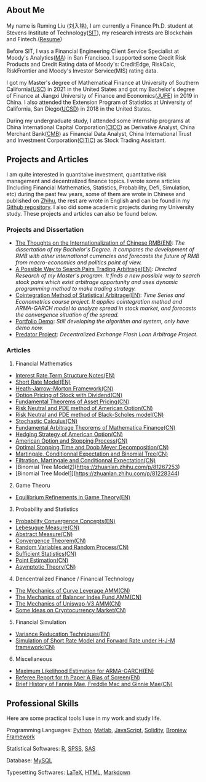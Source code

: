 ## About Me

My name is Ruming Liu (刘入铭), I am currently a Finance Ph.D. student at Stevens Institute of Technology([SIT](https://www.stevens.edu)), my research intrests are Blockchain and Fintech.([Resume](https://github.com/ronming1303/Ruming-Liu-PDF-Document/blob/main/Ruming%20Liu%20Resume_202206.pdf))

Before SIT, I was a Financial Engineering Client Service Specialist at Moody's Analytics([MA](https://www.moodysanalytics.com)) in San Francisco. I supported some Credit Risk Products and Credit Rating data of Moody's: CreditEdge, RiskCalc, RiskFrontier and Moody's Investor Service(MIS) rating data. 

I got my Master's degree of Mathematical Finance at University of Southern California([USC](https://www.usc.edu)) in 2021 in the United States and got my Bachelor's degree of Finance at Jiangxi University of Finance and Economics([JUFE](http://english.jxufe.edu.cn)) in 2019 in China. I also attended the Extension Program of Statistics at University of California, San Diego([UCSD](https://ucsd.edu)) in 2018 in the United States.

During my undergraduate study, I attended some internship programs at China International Capital Corporation([CICC](https://en.cicc.com)) as Derivative Analyst, China Merchant Bank([CMB](https://english.cmbchina.com)) as Financial Data Analyst, China International Trust and Investment Corporation([CITIC](https://www.citic.com/en/#Businesses)) as Stock Trading Assistant. 
 
## Projects and Articles
I am quite interested in quantitaive investment, quantitative risk management and decentralized finance topics. I wrote some articles (Including Financial Mathematics, Statistics, Probability, Defi, Simulation, etc) during the past few years, some of them are wrote in Chinese and published on [Zhihu](https://www.zhihu.com/people/liu-ru-ming-8/posts), the rest are wrote in English and can be found in my [Github repository](https://github.com/ronming1303/Ruming-Liu-PDF-Document). I also did some academic projects during my University study. These projects and articles can also be found below. 

### Projects and Dissertation
- [The Thoughts on the Internationalization of Chinese RMB(EN)](https://github.com/ronming1303/Ruming-Liu-PDF-Document/blob/main/Toughts%20on%20the%20Internationalization%20of%20Chinese%20RMB%20%7C%20Ruming%20Liu.pdf): 
_The dissertation of my Bachelor's Degree. It compares the development of RMB with other international currencies and forecasts the future of RMB from macro-economics and politics point of view._
- [A Possible Way to Search Pairs Trading Arbitrage(EN)](https://github.com/ronming1303/Ruming-Liu-PDF-Document/blob/main/A%20Possible%20Way%20to%20Search%20Pairs%20Trading%20Arbitrage.pdf):
_Directed Research of my Master's program. It finds a new possible way to search stock pairs which exist arbitrage opportunity and uses dynamic programming method to make trading strategy._
- [Cointegration Method of Statistical Arbitrage(EN)](https://github.com/ronming1303/Ruming-Liu-PDF-Document/blob/main/Cointegration%20Method%20of%20Pairs%20Trading.pdf):
_Time Series and Econometrics course project. It applies cointegration method and ARMA-GARCH model to analyze spread in stock market, and forecasts the convergence situation of the spread._
- [Portfolio Demo](https://github.com/ronming1303/Ruming-crypotocurrency-demo): _Still developing the algorithm and system, only have demo now._
- [Predator Project](https://github.com/ronming1303/Predator): _Decentralized Exchange Flash Loan Arbitrage Project._

### Articles
1. Financial Mathematics
- [Interest Rate Term Structure Notes(EN)](https://github.com/ronming1303/Ruming-Liu-PDF-Document/blob/main/interest%20rate%20term-structure.pdf)
- [Short Rate Model(EN)](https://zhuanlan.zhihu.com/p/110055526)
- [Heath-Jarrow-Morton Framework(CN)](https://zhuanlan.zhihu.com/p/112844939)
- [Option Pricing of Stock with Dividend(CN)](https://zhuanlan.zhihu.com/p/107332780)
- [Fundamental Theorems of Asset Pricing(CN)](https://zhuanlan.zhihu.com/p/106374643)
- [Risk Neutral and PDE method of American Option(CN)](https://zhuanlan.zhihu.com/p/105325456)
- [Risk Neutral and PDE method of Black-Scholes model(CN)](https://zhuanlan.zhihu.com/p/96875039)
- [Stochastic Calculus(CN)](https://zhuanlan.zhihu.com/p/96729991)
- [Fundamental Arbitrage Theorems of Mathematica Finance(CN)](https://zhuanlan.zhihu.com/p/86038736)
- [Hedging Strategy of American Option(CN)](https://zhuanlan.zhihu.com/p/85319326)
- [American Option and Stopping Process(CN)](https://zhuanlan.zhihu.com/p/82860673)
- [Optimal Stopping Time and Doob Meyer Decomposition(CN)](https://zhuanlan.zhihu.com/p/84907455)
- [Martingale, Conditionnal Expectation and Binomial Tree(CN)](https://zhuanlan.zhihu.com/p/83833362)
- [Filtration, Martingale and Conditionnal Expectation(CN)](https://zhuanlan.zhihu.com/p/83314877)
- [Binomial Tree Model[2](CN)](https://zhuanlan.zhihu.com/p/81267253)
- [Binomial Tree Model[1](CN)](https://zhuanlan.zhihu.com/p/81228344)

2. Game Theoru
- [Equilibrium Refinements in Game Theory(EN)](https://github.com/ronming1303/Ruming-Liu-PDF-Document/blob/main/GameTheoryNote.pdf)

3. Probability and Statistics
- [Probability Convergence Concepts(EN)](https://zhuanlan.zhihu.com/p/164667409)
- [Lebesugue Measure(CN)](https://zhuanlan.zhihu.com/p/338600430)
- [Abstract Measure(CN)](https://zhuanlan.zhihu.com/p/340521567)
- [Convergence Theorem(CN)](https://zhuanlan.zhihu.com/p/345848527)
- [Random Variables and Random Process(CN)](https://zhuanlan.zhihu.com/p/89399400)
- [Sufficient Statistics(CN)](https://zhuanlan.zhihu.com/p/407004295)
- [Point Estimation(CN)](https://zhuanlan.zhihu.com/p/407004295)
- [Asymptotic Theory(CN)](https://zhuanlan.zhihu.com/p/408169919)

4. Dencentralized Finance / Financial Technology
- [The Mechanics of Curve Leverage AMM(CN)](https://zhuanlan.zhihu.com/p/407655879)
- [The Mechanics of Balancer Index Fund AMM(CN)](https://zhuanlan.zhihu.com/p/165444323)
- [The Mechanics of Uniswap-V3 AMM(CN)](https://zhuanlan.zhihu.com/p/87243177)
- [Some Ideas on Cryptocurrency Market(CN)](https://zhuanlan.zhihu.com/p/383499265)

5. Financial Simulation
- [Variance Reducation Techniques(EN)](https://github.com/ronming1303/Ruming-Liu-PDF-Document/blob/main/Variance_Reduction_Techniques.pdf)
- [Simulation of Short Rate Model and Forward Rate under H-J-M framework(CN)](https://github.com/ronming1303/Ruming-Liu-PDF-Document/blob/main/MonteCarlo1.pdf)


6. Miscellaneous
- [Maximum Likelihood Estimation for ARMA-GARCH(EN)](https://zhuanlan.zhihu.com/p/266329597)
- [Referee Report for th Paper A Bias of Screen(EN)](https://github.com/ronming1303/Ruming-Liu-PDF-Document/blob/main/Referee%20of%20Econ504%20Paper%20Ruming%20Liu_2848262948.pdf)
- [Brief History of Fannie Mae, Freddie Mac and Ginnie Mae(CN)](https://zhuanlan.zhihu.com/p/80399531) 

## Professional Skills
Here are some practical tools I use in my work and study life.

Programming Languages: [Python](https://www.python.org), [Matlab](https://www.mathworks.com/products/matlab.html), [JavaScript](), [Solidity](https://docs.soliditylang.org/en/v0.8.11/), [Broniew Framework](https://eth-brownie.readthedocs.io/en/stable/)

Statistical Softwares: [R](https://www.r-project.org), [SPSS](https://www.ibm.com/products/spss-statistics), [SAS](https://www.sas.com/en_us/home.html)

Database: [MySQL](https://www.mysql.com)

Typesetting Softwares: [LaTeX](https://www.latex-project.org), [HTML](https://developer.mozilla.org/en-US/docs/Web/HTML), [Markdown](https://docs.github.com/en/github/writing-on-github/getting-started-with-writing-and-formatting-on-github/basic-writing-and-formatting-syntax)
